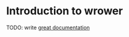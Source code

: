 # Introduction to wrower

TODO: write [great documentation](http://jacobian.org/writing/what-to-write/)
